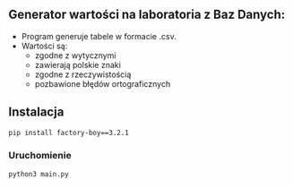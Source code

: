 ## Generator wartości na laboratoria z Baz Danych:

- Program generuje tabele w formacie .csv.  
- Wartości są:
  - zgodne z wytycznymi
  - zawierają polskie znaki 
  - zgodne z rzeczywistością
  - pozbawione błędów ortograficznych
  
## Instalacja

```bash
pip install factory-boy==3.2.1  
```

### Uruchomienie

```bash
python3 main.py
```

